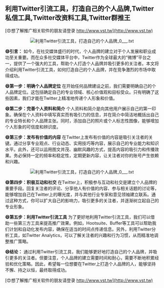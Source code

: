 ## **利用Twitter引流工具，打造自己的个人品牌,Twitter私信工具,Twitter改资料工具,Twitter群推王**

[😍想了解推广相关软件的朋友请登录 http://www.vst.tw](http://www.vst.tw)

 <center><img src="https://vst.tw/MP4/tuiguang/png/5.png" alt="利用Twitter引流工具，打造自己的个人品牌_0___.txt"></center>

**😄引言：**
如今，在社交媒体盛行的时代，个人品牌的建立对于个人发展和职业成功至关重要。而在众多社交媒体平台中，Twitter作为全球最大的“微博”平台之一，提供了一个强大的工具，帮助个人打造个人品牌并吸引更多的关注者。本文将介绍利用Twitter引流工具，如何打造自己的个人品牌，并在竞争激烈的市场中取得成功。

**😄第一步：明确个人品牌定位**
在开始任何品牌建设之前，我们需要明确自己的个人品牌定位。这包括确定自己的专业领域、核心价值观和目标受众。只有明确了这些因素，我们才能在Twitter上精准地传递个人形象和价值。

**😄第二步：完善个人资料和简介**
个人资料和简介是向其他用户展示自己的第一印象。确保在个人资料中填写真实而有吸引力的信息，并在简介中简洁地概括出自己的专业特长和个人品牌主张。同时，添加自己的照片或个人标志性图像，能够增加个人形象的可信度和辨识度。

**😄第三步：发布有价值的内容**
在Twitter上发布有价值的内容是吸引关注者的关键。通过分享专业观点、行业动态、实用技巧等内容，展示自己的专业能力和知识水平。此外，还可以运用图文并茂、幽默风趣的方式，提高内容的吸引力和传播效果。务必保持一定的频率和稳定性，定期更新内容，让关注者对你的账号产生依赖和兴趣。

 <center><img src="https://vst.tw/MP4/tuiguang/png/0.png" alt="利用Twitter引流工具，打造自己的个人品牌_0___.txt"></center>

**😄第四步：积极互动和社交**
在Twitter上，积极参与互动和社交是建立个人品牌的重要手段。回复关注者的评论、分享他人有价值的内容、参与相关话题的讨论等，能够增加自己在Twitter上的曝光度，并与其他行业专家和意见领袖建立联系。通过这种方式，你可以扩大自己的影响力，吸引更多的关注者，并逐渐树立起自己的专业形象。

**😄第五步：利用Twitter引流工具**
为了更好地利用Twitter引流工具，我们可以借助一些第三方工具来提高推广效果。例如，Hootsuite、Buffer等工具可以帮助我们计划和自动化发布内容，确保在适当的时间点传递信息。另外，利用Twitter分析工具，如Twitter Analytics，可以了解关注者的兴趣和行为习惯，从而精准地调整推广策略。

**😄结论：**
通过利用Twitter引流工具，我们能够更好地打造自己的个人品牌，并吸引更多的关注者。但要注意，个人品牌的建立需要时间和耐心，需要不断地积累经验和优化策略。因此，希望每一位想要在Twitter上打造个人品牌的人，能够坚持不懈、持之以恒，最终取得成功。

[😍想了解推广相关软件的朋友请登录 http://www.vst.tw](http://www.vst.tw)



